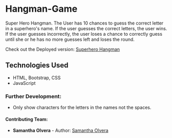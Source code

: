 # Hangman-Game
Super Hero Hangman. The User has 10 chances to guess the correct letter in a superhero's name. If the user guesses the correct letters, the user wins. If the user guesses incorrectly, the user loses a chance to correctly guess until she or he has no more guesses left and loses the round. 

Check out the Deployed version: [Superhero Hangman](/)


## Technologies Used
 - HTML, Bootstrap, CSS
 - JavaScript
 
### Further Development:
- Only show characters for the letters in the names not the spaces. 

#### Contributing Team:

* **Samantha Olvera** - Author: [Samantha Olvera](https://github.com/smolvera) 

